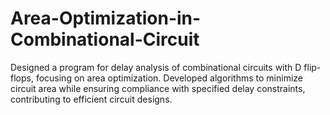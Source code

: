 # Area-Optimization-in-Combinational-Circuit
Designed a program for delay analysis of combinational circuits with D flip-flops, focusing on area optimization. Developed algorithms to minimize circuit area while ensuring compliance with specified delay constraints, contributing to efficient circuit designs.
